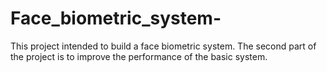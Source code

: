# Face_biometric_system-
This project intended to build a face biometric system. The second part of the project is to improve the performance of the basic system. 
